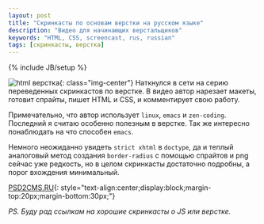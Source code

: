 ```yaml
---
layout: post
title: "Скринкасты по основам верстки на русском языке"
description: "Видео для начинающих верстальщиков"
keywords: "HTML, CSS, screencast, rus, russian"
tags: [скринкасты, верстка]
---
```

{% include JB/setup %}

![html верстка](http://31808.selcdn.ru/it-prm/pics/html-markup.png){: class="img-center"}
Наткнулся в сети на серию переведенных скринкастов по верстке. В видео автор нарезает макеты, готовит спрайты, пишет HTML и CSS, и комментирует свою работу. 

Примечательно, что автор использует `linux`, `emacs` и `zen-coding`. Последний я считаю особенно полезным в верстке. Так же интересно понаблюдать на что способен `emacs`.

Немного неожиданно увидеть `strict xhtml` в `doctype`, да и теплый аналоговый метод создания `border-radius` с помощью спрайтов и png сейчас уже редкость, но в целом скринкасты достаточно подробны, а порог вхождения минимальный.
 
[PSD2CMS.RU](http://psd2cms.ru/){: style="text-align:center;display:block;margin-top:20px;margin-bottom:30px;"}

*PS. Буду рад ссылкам на хорошие скринкасты о JS или верстке.*